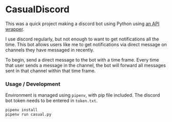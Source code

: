 # CasualDiscord

This was a quick project making a discord bot using Python using [an API wrapper](https://github.com/Rapptz/discord.py).

I use discord regularly, but not enough to want to get notifications all the time. This bot allows users like me to get notifications via direct message on channels they have messaged in recently. 

To begin, send a direct message to the bot with a time frame. Every time that user sends a message in the channel, the bot will forward all messages sent in that channel within that time frame.

### Usage / Development

Environment is managed using `pipenv`, with pip file included. The discord bot token needs to be entered in `token.txt`. 

```
pipenv install
pipenv run casual.py
```
